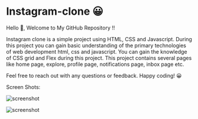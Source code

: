 # Instagram-clone 😀

Hello 👋, Welcome to My GitHub Repository !!

Instagram clone is a simple project using HTML, CSS and Javascript. During this project you can gain basic understanding of the primary technologies of web development html, css and javascript.
You can gain the knowledge of CSS grid and Flex during this project.
This project contains several pages like home page, explore, profile page, notifications page, inbox page etc.

Feel free to reach out with any questions or feedback. Happy coding! 😀

Screen Shots:

![screenshot](https://github.com/Nitinpr1/Instagram-clone/blob/main/assets/Index.html.png)

![screenshot](https://github.com/Nitinpr1/Instagram-clone/blob/main/assets/Explore.html.png)
